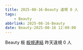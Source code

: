 ```yaml
---
title: 2025-08-16-Beauty 違規 0 人
tags:
    - Beauty
abbrlink: 2025-08-16-Beauty
date: Beauty-2025-08-16 12:00:00
---
```

Beauty 板 [板規連結](https://www.ptt.cc/bbs/Beauty/M.1630069980.A.84B.html)
昨天違規 0 人
